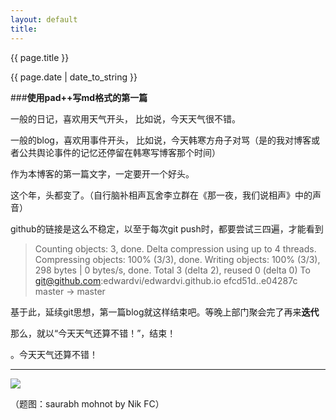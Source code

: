 ```yaml
---
layout: default
title: 
---
```

{{ page.title }}

{{ page.date | date_to_string }}



###**使用pad++写md格式的第一篇**

一般的日记，喜欢用天气开头，
比如说，今天天气很不错。

一般的blog，喜欢用事件开头，
比如说，今天韩寒方舟子对骂（是的我对博客或者公共舆论事件的记忆还停留在韩寒写博客那个时间）

作为本博客的第一篇文字，一定要开一个好头。

这个年，头都变了。（自行脑补相声瓦舍李立群在《那一夜，我们说相声》中的声音）

github的链接是这么不稳定，以至于每次git push时，都要尝试三四遍，才能看到

>Counting objects: 3, done.
Delta compression using up to 4 threads.
Compressing objects: 100% (3/3), done.
Writing objects: 100% (3/3), 298 bytes | 0 bytes/s, done.
Total 3 (delta 2), reused 0 (delta 0)
To git@github.com:edwardvi/edwardvi.github.io
   efcd51d..e04287c  master -> master

基于此，延续git思想，第一篇blog就这样结束吧。等晚上部门聚会完了再来**迭代**

那么，就以“今天天气还算不错！”，结束！

。今天天气还算不错！

----




![](http://7d9mjz.com1.z0.glb.clouddn.com/20150905-215606.jpg)


（题图：saurabh mohnot by Nik FC）